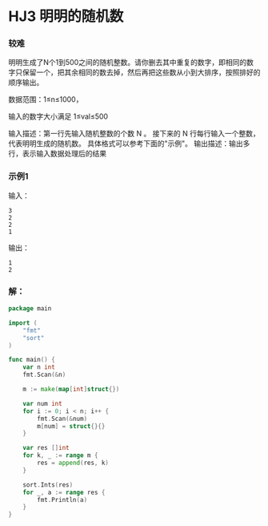 # HJ3 明明的随机数

### 较难

明明生成了N个1到500之间的随机整数。请你删去其中重复的数字，即相同的数字只保留一个，把其余相同的数去掉，然后再把这些数从小到大排序，按照排好的顺序输出。

数据范围：1≤n≤1000，

输入的数字大小满足 1≤val≤500 

输入描述：第一行先输入随机整数的个数 N 。 接下来的 N 行每行输入一个整数，代表明明生成的随机数。 具体格式可以参考下面的"示例"。
输出描述：输出多行，表示输入数据处理后的结果

### 示例1
输入：

    3
    2
    2
    1

输出：

    1
    2

### 解：

```go
package main

import (
	"fmt"
	"sort"
)

func main() {
	var n int
	fmt.Scan(&n)

	m := make(map[int]struct{})

	var num int
	for i := 0; i < n; i++ {
		fmt.Scan(&num)
		m[num] = struct{}{}
	}

	var res []int
	for k, _ := range m {
		res = append(res, k)
	}

	sort.Ints(res)
	for _, a := range res {
		fmt.Println(a)
	}
}
```
